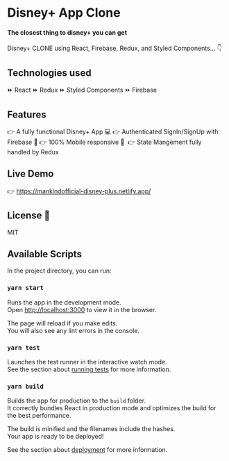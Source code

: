 # Disney+ App Clone
#### The closest thing to disney+ you can get

Disney+ CLONE using React, Firebase, Redux, and Styled Components... 👇

## Technologies used
⏩ React
⏩ Redux
⏩ Styled Components
⏩ Firebase

## Features
👉 A fully functional Disney+ App 💻
👉 Authenticated SignIn/SignUp with Firebase 🔑
👉 100% Mobile responsive 📱 ️
👉 State Mangement fully handled by Redux

## Live Demo
👉 https://mankindofficial-disney-plus.netlify.app/

## License 📄 

MIT 


## Available Scripts

In the project directory, you can run:

### `yarn start`

Runs the app in the development mode.\
Open [http://localhost:3000](http://localhost:3000) to view it in the browser.

The page will reload if you make edits.\
You will also see any lint errors in the console.

### `yarn test`

Launches the test runner in the interactive watch mode.\
See the section about [running tests](https://facebook.github.io/create-react-app/docs/running-tests) for more information.

### `yarn build`

Builds the app for production to the `build` folder.\
It correctly bundles React in production mode and optimizes the build for the best performance.

The build is minified and the filenames include the hashes.\
Your app is ready to be deployed!

See the section about [deployment](https://facebook.github.io/create-react-app/docs/deployment) for more information.
